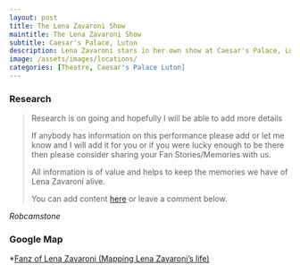 ```yaml
---
layout: post
title: The Lena Zavaroni Show
maintitle: The Lena Zavaroni Show
subtitle: Caesar's Palace, Luton
description: Lena Zavaroni stars in her own show at Caesar's Palace, Luton.
image: /assets/images/locations/
categories: [Theatre, Caesar's Palace Luton]
---
```


### Research
> Research is on going and hopefully I will be able to add more details
>
> If anybody has information on this performance please add or let me know and I will add it for you or if you were lucky enough to be there then please consider sharing your Fan Stories/Memories with us.
>
> All information is of value and helps to keep the memories we have of Lena Zavaroni alive.
>
> You can add content [here](https://github.com/FanzOfLenaZavaroni/fanzoflenazavaroni.github.io) or leave a comment below.

<cite>Robcamstone</cite>

### Google Map
*[Fanz of Lena Zavaroni (Mapping Lena Zavaroni’s life)](https://www.google.com/maps/d/u/0/viewer?mid=1D1D0ERV_FQMNb9XZzJ-J3yUlK8aI4vhI&hl=en&ll=51.89053499999998%2C-0.4845643999999538&z=19)

